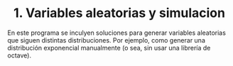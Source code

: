 # <center> 1. Variables aleatorias y simulacion </center>

En este programa se inculyen soluciones para generar variables aleatorias que siguen distintas distribuciones. Por ejemplo, como generar una distribución exponencial manualmente (o sea, sin usar una librería de octave).